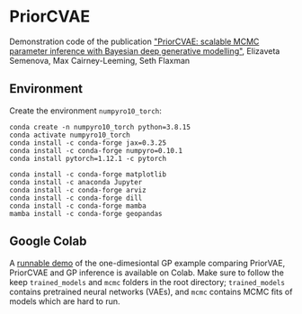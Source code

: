 # PriorCVAE

Demonstration code of the publication ["PriorCVAE: scalable MCMC parameter inference with Bayesian deep generative modelling"](), Elizaveta Semenova, Max Cairney-Leeming, Seth Flaxman


## Environment
Create the environment `numpyro10_torch`: 
 
```
conda create -n numpyro10_torch python=3.8.15
conda activate numpyro10_torch
conda install -c conda-forge jax=0.3.25
conda install -c conda-forge numpyro=0.10.1
conda install pytorch=1.12.1 -c pytorch

conda install -c conda-forge matplotlib
conda install -c anaconda Jupyter
conda install -c conda-forge arviz
conda install -c conda-forge dill
conda install -c conda-forge mamba
mamba install -c conda-forge geopandas
```

## Google Colab
A [runnable demo](https://colab.research.google.com/drive/1yY6voFH0UdL2uZwDqGJWqS3tHQpB8212?usp=sharing) of the one-dimesiontal GP example comparing PriorVAE, PriorCVAE and GP inference is available on Colab. Make sure to follow the keep `trained_models` and `mcmc` folders in the root directory; `trained_models` contains pretrained neural networks (VAEs), and `mcmc` contains MCMC fits of models which are hard to run.


